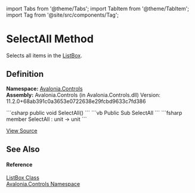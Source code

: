 import Tabs from '@theme/Tabs'; 
import TabItem from '@theme/TabItem'; 
import Tag from '@site/src/components/Tag'; 

# SelectAll Method


Selects all items in the <a href="T_Avalonia_Controls_ListBox">ListBox</a>.



## Definition
**Namespace:** <a href="N_Avalonia_Controls">Avalonia.Controls</a>  
**Assembly:** Avalonia.Controls (in Avalonia.Controls.dll) Version: 11.2.0+68ab391c0a3653e0722638e29fcbd9633c7fd386

<Tabs groupId="api-code-preview">
<TabItem value="csharp" label="C#">
```csharp
public void SelectAll()
```
</TabItem>
<TabItem value="vb" label="VB">
```vb
Public Sub SelectAll
```
</TabItem>
<TabItem value="fsharp" label="F#">
```fsharp
member SelectAll : unit -> unit 
```
</TabItem>
</Tabs>



<a href="https://github.com/AvaloniaUI/Avalonia/tree/master/srcAvalonia.Controls/ListBox.cs#L112" title="View the source code">View Source</a>



## See Also


#### Reference
<a href="T_Avalonia_Controls_ListBox">ListBox Class</a>  
<a href="N_Avalonia_Controls">Avalonia.Controls Namespace</a>  
